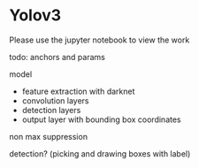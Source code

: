 # Yolov3

Please use the jupyter notebook to view the work

todo:
anchors and params

model
- feature extraction with darknet
- convolution layers
- detection layers
- output layer with bounding box coordinates

non max suppression

detection? (picking and drawing boxes with label)
